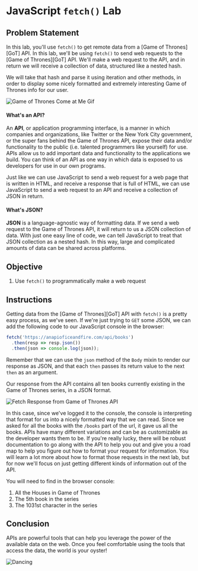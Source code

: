 # JavaScript `fetch()` Lab

## Problem Statement
In this lab, you'll use `fetch()` to get remote data from a [Game of Thrones][GoT] API.
In this lab, we'll be using `fetch()` to send web requests to the [Game of Thrones][GoT] API. We'll make a web request to the API, and in return we will receive a collection of data, structured like a nested hash.

We will take that hash and parse it using iteration and other methods, in order to display some nicely formatted and extremely interesting Game of Thrones info for our user.


![Game of Thrones Come at Me Gif](https://media.giphy.com/media/3oEjI1erPMTMBFmNHi/giphy.gif)


#### What's an API?

An **API**, or application programming interface, is a manner in which companies and organizations, like Twitter or the New York City government, or the super fans behind the Game of Thrones API, expose their data and/or functionality to the public (i.e. talented programmers like yourself) for use. APIs allow us to add important data and functionality to the applications we build. You can think of an API as one way in which data is exposed to us developers for use in our own programs.

Just like we can use JavaScript to send a web request for a web page that is written in HTML, and receive a response that is full of HTML, we can use JavaScript to send a web request to an API and receive a collection of JSON in return.

#### What's JSON?
**JSON** is a language-agnostic way of formatting data. If we send a web request to the Game of Thrones API, it will return to us a JSON collection of data. With just one easy line of code, we can tell JavaScript to treat that JSON collection as a nested hash. In this way, large and complicated amounts of data can be shared across platforms.

## Objective

1. Use `fetch()` to programmatically make a web request

## Instructions

Getting data from the [Game of Thrones][GoT] API with `fetch()` is a pretty easy process, as we've seen. If we're just trying to `GET` some JSON, we can add the following code to our JavaScript console in the browser:

```js
fetch('https://anapioficeandfire.com/api/books')
  .then(resp => resp.json())
  .then(json => console.log(json));
```

Remember that we can use the `json` method of the `Body` mixin to render our response as JSON, and that each `then` passes its return value to the next `then` as an argument.

Our response from the API contains all ten books currently existing in the Game of Thrones series, in a JSON format. 

![Fetch Response from Game of Thrones API](https://curriculum-content.s3.amazonaws.com/web-development/js/ajax/fetch_lab_promises_response.png)

In this case, since we've logged it to the console, the console is interpreting that format for us into a nicely formatted way that we can read. Since we asked for all the books with the `/books` part of the url, it gave us all the books. APIs have many different variations and can be as customizable as the developer wants them to be. If you're really lucky, there will be robust documentation to go along with the API to help you out and give you a road map to help you figure out how to format your request for information. You will learn a lot more about how to format those requests in the next lab, but for now we'll focus on just getting different kinds of information out of the API. 

You will need to find in the browser console:

1. All the Houses in Game of Thrones
2. The 5th book in the series 
3. The 1031st character in the series

## Conclusion
APIs are powerful tools that can help you leverage the power of the available data on the web. Once you feel comfortable using the tools that access the data, the world is your oyster!

![Dancing](https://media.giphy.com/media/11clOWGCHzWG7C/giphy.gif)